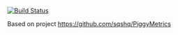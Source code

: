[![Build Status](https://travis-ci.org/binarymeat/bear-in-kitchen.svg?branch=master)](https://travis-ci.org/binarymeat/bear-in-kitchen)

Based on project https://github.com/sqshq/PiggyMetrics
